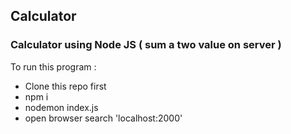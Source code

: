 ## Calculator
### Calculator using Node JS ( sum a two value on server )

To run this program :
- Clone this repo first
- npm i
- nodemon index.js
- open browser search 'localhost:2000'